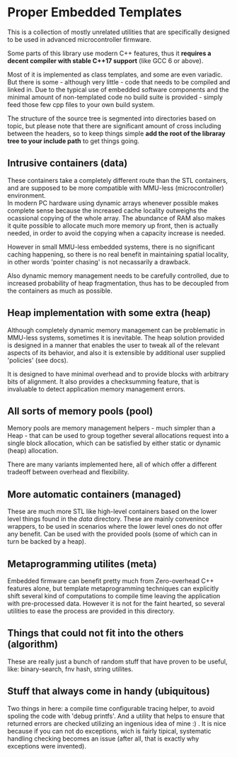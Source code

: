 Proper Embedded Templates
=========================

This is a collection of mostly unrelated utilities that are 
specifically designed to be used in advanced microcontroller firmware.

Some parts of this library use modern C++ features, thus it **requires
a decent compiler with stable C++17 support** (like GCC 6 or above).

Most of it is implemented as class templates, and some are even variadic.
But there is some - although very little - code that needs to be compiled and linked in.
Due to the typical use of embedded software components and the minimal 
amount of non-templated code no build suite is provided - simply feed those few cpp files to your own build system.

The structure of the source tree is segmented into directories based on topic, 
but please note that there are significant amount of cross including between the headers, 
so to keep things simple **add the root of the libraray tree to your include path** to get things going.

Intrusive containers (data)
---------------------------

These containers take a completely different route than the STL containers, and are supposed to
be more compatible with MMU-less (microcontroller) environment.  
In modern PC hardware using dynamic arrays whenever possible makes complete sense because the 
increased cache locality outweighs the ocassional copying of the whole array.
The abundance of RAM also makes it quite possible to allocate much more memory up front, then is 
actually needed, in order to avoid the copying when a capacity increase is needed.

However in small MMU-less embedded systems, there is no significant caching happening,
so there is no real benefit in maintaining spatial locality, in other words 'pointer chasing'
is not necassarily a drawback.

Also dynamic memory management needs to be carefully controlled, due to increased probability
of heap fragmentation, thus has to be decoupled from the containers as much as possible.

Heap implementation with some extra (heap)
------------------------------------------

Although completely dynamic memory management can be problematic in MMU-less systems, sometimes it is inevitable.
The heap solution provided is designed in a manner that enables the user to tweak all of the relevant aspects of 
its behavior, and also it is extensible by additional user supplied 'policies' (see docs).

It is designed to have minimal overhead and to provide blocks with arbitrary bits of alignment.
It also provides a checksumming feature, that is invaluable to detect application memory management errors.

All sorts of memory pools (pool)
--------------------------------

Memory pools are memory management helpers - much simpler than a Heap - that can be used to group together several 
allocations request into a single block allocation, which can be satisfied by either static or dynamic (heap) allocation.

There are many variants implemented here, all of which offer a different tradeoff between overhead and flexibility.

More automatic containers (managed)
-----------------------------------

These are much more STL like high-level containers based on the lower level things found in the _data_ directory.
These are mainly convenince wrappers, to be used in scenarios where the lower level ones do not offer any benefit.
Can be used with the provided pools (some of which can in turn be backed by a heap).

Metaprogramming utilites (meta)
-------------------------------

Embedded firmware can benefit pretty much from Zero-overhead C++ features alone, but template metaprogramming techniques
can explicitly shift several kind of computations to compile time leaving the application with pre-processed data.
However it is not for the faint hearted, so several utilities to ease the process are provided in this directory.

Things that could not fit into the others (algorithm)
-----------------------------------------------------

These are really just a bunch of random stuff that have proven to be useful, like: binary-search, fnv hash, string utilites.

Stuff that always come in handy (ubiquitous)
--------------------------------------------

Two things in here: a compile time configurable tracing helper, to avoid spoling the code with 'debug printfs'.
And a utility that helps to ensure that returned errors are checked utilizing an ingenious idea of mine :) . 
It is nice because if you can not do exceptions, wich is fairly tipical, systematic handling checking becomes an 
issue (after all, that is exactly why exceptions were invented).
